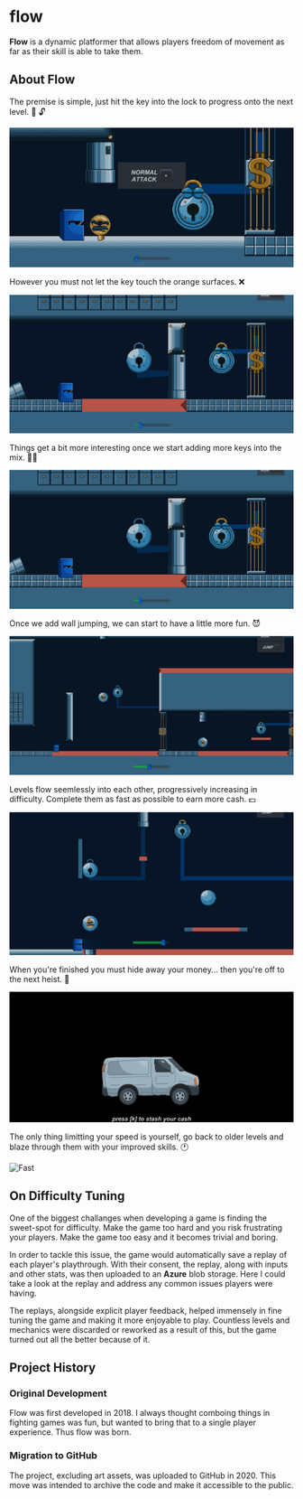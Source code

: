# flow

**Flow** is a dynamic platformer that allows players freedom of movement as far as their skill is able to take them.

## About Flow

The premise is simple, just hit the key into the lock to progress onto the next level. :key: :unlock:

![Level 1](lvl1.gif)

However you must not let the key touch the orange surfaces. :x:

![Key Dying](keydie.gif)

Things get a bit more interesting once we start adding more keys into the mix. :key::key:

![Level 3](lvl3.gif)

Once we add wall jumping, we can start to have a little more fun. 😈 

![Level 5](lvl5.gif)

Levels flow seemlessly into each other, progressively increasing in difficulty. Complete them as fast as possible to earn more cash. :dollar: 

![Hidden Level](hidden.gif)

When you're finished you must hide away your money... then you're off to the next heist. :money_with_wings:

![End Screen](endscreen.gif)

The only thing limitting your speed is yourself, go back to older levels and blaze through them with your improved skills. :clock1:

![Fast](fast.gif)

## On Difficulty Tuning

One of the biggest challanges when developing a game is finding the sweet-spot for difficulty. Make the game too hard and you risk frustrating your players. Make the game too easy and it becomes trivial and boring.

In order to tackle this issue, the game would automatically save a replay of each player's playthrough. With their consent, the replay, along with inputs and other stats, was then uploaded to an **Azure** blob storage. Here I could take a look at the replay and address any common issues players were having.

The replays, alongside explicit player feedback, helped immensely in fine tuning the game and making it more enjoyable to play. Countless levels and mechanics were discarded or reworked as a result of this, but the game turned out all the better because of it.

## Project History

### Original Development
Flow was first developed in 2018. I always thought comboing things in fighting games was fun, but wanted to bring that to a single player experience. 
Thus flow was born.

### Migration to GitHub
The project, excluding art assets, was uploaded to GitHub in 2020. This move was intended to archive the code and make it accessible to the public.
